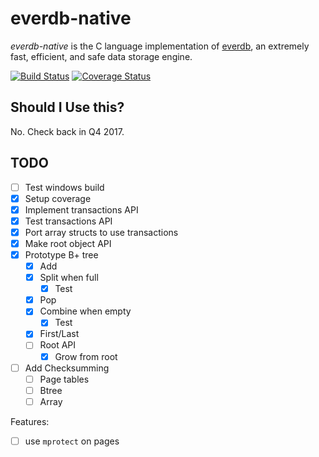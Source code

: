 everdb-native
=============

*everdb-native* is the C language implementation of [everdb](https://github.com/Knio/everdb), an extremely fast, efficient, and safe data storage engine.

[![Build Status][buildlogo-native]](https://travis-ci.org/Knio/everdb-native)
[![Coverage Status][coveragelogo-native]](https://coveralls.io/r/Knio/everdb-native)

[buildlogo-native]: https://travis-ci.org/Knio/everdb-native.svg?branch=master
[coveragelogo-native]: https://img.shields.io/coveralls/Knio/everdb-native.svg?branch=master

## Should I Use this?

No. Check back in Q4 2017.

TODO
----

- [ ] Test windows build
- [x] Setup coverage
- [x] Implement transactions API
- [x] Test transactions API
- [x] Port array structs to use transactions
- [x] Make root object API
- [x] Prototype B+ tree
    - [x] Add
    - [x] Split when full
        - [x] Test
    - [x] Pop
    - [x] Combine when empty
        - [x] Test
    - [x] First/Last
    - [ ] Root API
        - [x] Grow from root
- [ ] Add Checksumming
    - [ ] Page tables
    - [ ] Btree
    - [ ] Array

Features:
- [ ] use `mprotect` on pages
